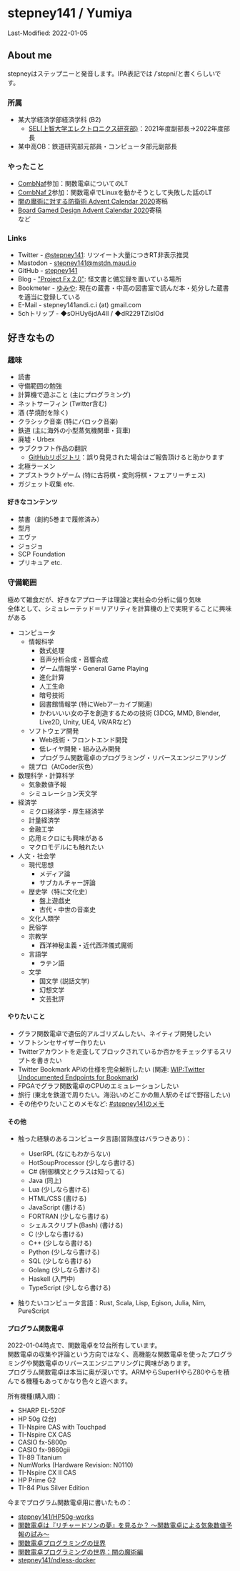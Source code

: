 # stepney141 / Yumiya

Last-Modified: 2022-01-05

<!-- [English](en.html) -->

## About me

stepneyはステップニーと発音します。IPA表記では /ˈstɛpni/と書くらしいです。

### 所属

- 某大学経済学部経済学科 (B2)
  - [SEL(上智大学エレクトロニクス研究部)](https://selelab.com/)：2021年度副部長→2022年度部長
- 某中高OB：鉄道研究部元部員・コンピュータ部元副部長

### やったこと

- [CombNaf](https://atnd.org/events/87946)参加：関数電卓についてのLT
- [CombNaf 2](https://combnaf.connpass.com/event/64638/)参加：関数電卓でLinuxを動かそうとして失敗した話のLT
- [闇の魔術に対する防衛術 Advent Calendar 2020](https://qiita.com/advent-calendar/2020/yaminomajutu)寄稿
- [Board Gamed Design Advent Calendar 2020](https://adventar.org/calendars/5432)寄稿  
など

### Links

- Twitter - [@stepney141](https://twitter.com/stepney141): リツイート大量につきRT非表示推奨
- Mastodon - [stepney141@mstdn.maud.io](https://mstdn.maud.io/@stepney141)
- GitHub - [stepney141](https://github.com/stepney141)
- Blog - ["Project Fx 2.0"](https://stepney141.hatenablog.com/): 怪文書と備忘録を置いている場所
- Bookmeter - [ゆみや](https://bookmeter.com/users/1003258): 現在の蔵書・中高の図書室で読んだ本・処分した蔵書を適当に登録している
- E-Mail -  stepney141andi.c.i (at) gmail.com
- 5chトリップ - ◆sOHUy6jdA4II / ◆dR229TZisIOd
<!-- - [Amazon欲しいものリスト](https://www.amazon.jp/hz/wishlist/ls/9DMJ9MP1LX82?ref_=wl_share:embed:cite)：5000兆円欲しい -->

## 好きなもの

### 趣味

- 読書
- 守備範囲の勉強
- 計算機で遊ぶこと (主にプログラミング)
- ネットサーフィン (Twitter含む)
- 酒 (芋焼酎を除く)
- クラシック音楽 (特にバロック音楽)
- 鉄道 (主に海外の小型蒸気機関車・貨車)
- 廃墟・Urbex
- ラブクラフト作品の翻訳
  - [GitHubリポジトリ](https://github.com/stepney141/translation-works)：誤り発見された場合はご報告頂けると助かります
- 北極ラーメン
- アブストラクトゲーム (特に古将棋・変則将棋・フェアリーチェス)
- ガジェット収集
etc.

#### 好きなコンテンツ

- 禁書（創約5巻まで履修済み）
- 型月
- エヴァ
- ジョジョ
- SCP Foundation
- プリキュア
etc.

### 守備範囲

極めて雑食だが、好きなアプローチは理論と実社会の分析に偏り気味  
全体として、シミュレーテッド＝リアリティを計算機の上で実現することに興味がある

- コンピュータ
  - 情報科学
    - 数式処理
    - 音声分析合成・音響合成
    - ゲーム情報学・General Game Playing
    - 進化計算
    - 人工生命
    - 暗号技術
    - 図書館情報学 (特にWebアーカイブ関連)
    - かわいいい女の子を創造するための技術 (3DCG, MMD, Blender, Live2D, Unity, UE4, VR/ARなど)
  - ソフトウェア開発
    - Web技術・フロントエンド開発
    - 低レイヤ開発・組み込み開発
    - プログラム関数電卓のプログラミング・リバースエンジニアリング
  - 競プロ（AtCoder灰色）
- 数理科学・計算科学
  - 気象数値予報
  - シミュレーション天文学
- 経済学
  - ミクロ経済学・厚生経済学
  - 計量経済学
  - 金融工学
  - 応用ミクロにも興味がある
  - マクロモデルにも触れたい
- 人文・社会学
  - 現代思想
    - メディア論
    - サブカルチャー評論
  - 歴史学（特に文化史）
    - 盤上遊戯史
    - 古代・中世の音楽史
  - 文化人類学
  - 民俗学
  - 宗教学
    - 西洋神秘主義・近代西洋儀式魔術
  - 言語学
    - ラテン語
  - 文学
    - 国文学 (説話文学)
    - 幻想文学
    - 文芸批評

#### やりたいこと

- グラフ関数電卓で遺伝的アルゴリズムしたい、ネイティブ開発したい
- ソフトシンセサイザー作りたい
- Twitterアカウントを走査してブロックされているか否かをチェックするスリプトを書きたい
- Twitter Bookmark APIの仕様を完全解析したい (関連: [WIP:Twitter Undocumented Endpoints for Bookmark](https://gistgithub.com/stepney141/c161a83f02c42e161c905249733b9225))
- FPGAでグラフ関数電卓のCPUのエミュレーションしたい
- 旅行 (東北を鉄道で周りたい。海沿いのどこかの無人駅のそばで野宿したい)
- その他やりたいことのメモなど: [#stepney141のメモ](https://twilog.org/stepney141/search?word=%23stepney141%E3%81%AE%E3%83%A1%E3%83%A2&ao=a)

#### その他

- 触った経験のあるコンピュータ言語(習熟度はバラつきあり)：
  - UserRPL (なにもわからない)
  - HotSoupProcessor (少しなら書ける)
  - C# (制御構文とクラスは知ってる)
  - Java (同上)
  - Lua (少しなら書ける)
  - HTML/CSS (書ける)
  - JavaScript (書ける)
  - FORTRAN (少しなら書ける)
  - シェルスクリプト(Bash) (書ける)
  - C (少しなら書ける)
  - C++ (少しなら書ける)
  - Python (少しなら書ける)
  - SQL (少しなら書ける)
  - Golang (少しなら書ける)
  - Haskell (入門中)
  - TypeScript (少しなら書ける)

- 触りたいコンピュータ言語：Rust, Scala, Lisp, Egison, Julia, Nim, PureScript

#### プログラム関数電卓

2022-01-04時点で、関数電卓を12台所有しています。  
関数電卓の収集や評論という方向ではなく、高機能な関数電卓を使ったプログラミングや関数電卓のリバースエンジニアリングに興味があります。  
プログラム関数電卓は本当に奥が深いです。ARMやらSuperHやらZ80やらを積んでる機種もあってかなり色々と遊べます。  

所有機種(購入順)：

- SHARP EL-520F
- HP 50g (2台)
- TI-Nspire CAS with Touchpad
- TI-Nspire CX CAS
- CASIO fx-5800p
- CASIO fx-9860gii
- TI-89 Titanium
- NumWorks (Hardware Revision: N0110)
- TI-Nspire CX II CAS
- HP Prime G2
- TI-84 Plus Silver Edition

今までプログラム関数電卓用に書いたもの：

- [stepney141/HP50g-works](https://github.com/stepney141/HP50g-works)
- [関数電卓は『リチャードソンの夢』を見るか？ 〜関数電卓による気象数値予報の試み〜](https://stepney141.hatenablog.com/entry/2020/05/27/071742)
- [関数電卓プログラミングの世界](https://stepney141.hatenablog.com/entry/2020/12/01/235856)
- [関数電卓プログラミングの世界：闇の魔術編](https://stepney141.hatenablog.com/entry/2020/12/24/235437)
- [stepney141/ndless-docker](https://github.com/stepney141/ndless-docker)
